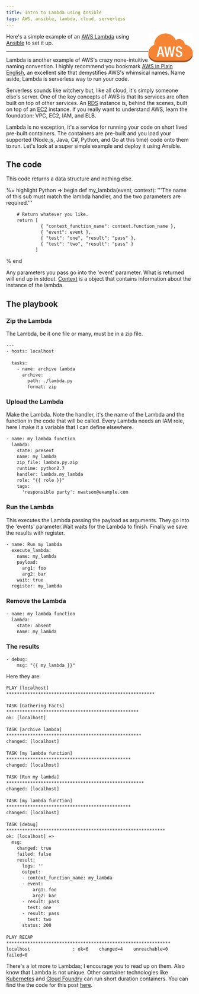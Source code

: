 ```yaml
---
title: Intro to Lambda using Ansible
tags: AWS, ansible, lambda, cloud, serverless
---
```


<a href=""><img style='float:right' alt='aws logo' width='120px' src='/static/images/aws.png'></a>

Here's a simple example of an [AWS Lambda](https://aws.amazon.com/lambda/) using [Ansible](https://www.ansible.com/) to set it up.

---

Lambda is another example of AWS's crazy none-intuitive naming convention. I highly recommend you bookmark [AWS in Plain English](https://www.expeditedssl.com/aws-in-plain-english), an excellent site that demystifies AWS's whimsical names. Name aside, Lambda is serverless way to run your code.

Serverless sounds like witchery but, like all cloud, it's simply someone else's server. One of the key concepts of AWS is that its services are often built on top of other services. An [RDS](https://aws.amazon.com/rds/) instance is, behind the scenes, built on top of an [EC2](https://aws.amazon.com/ec2/) instance. If you really want to understand AWS, learn the foundation: VPC, EC2, IAM, and ELB.

Lambda is no exception, it's a service for running your code on short lived pre-built containers. The containers are pre-built and you load your supported (Node.js, Java, C#, Python, and Go at this time) code onto them to run. Let's look at a super simple example and deploy it using Ansible.

## The code

This code returns a data structure and nothing else.

%= highlight Python => begin
    def my_lambda(event, context):
        '''The name of this sub must match the lambda handler, and the two 
        parameters are required.'''
        
        # Return whatever you like.
        return [ 
                 { "context_function_name": context.function_name },
                 { "event": event },
                 { "test": "one", "result": "pass" },
                 { "test": "two", "result": "pass" }
               ]
% end

Any parameters you pass go into the 'event' parameter. What is returned will end up in stdout. [Context](https://docs.aws.amazon.com/lambda/latest/dg/python-context-object.html) is a object that contains information about the instance of the lambda.

## The playbook

### Zip the Lambda

The Lambda, be it one file or many, must be in a zip file.

    ---
    - hosts: localhost

      tasks:
        - name: archive lambda
          archive:
            path: ./lambda.py
            format: zip

### Upload the Lambda

Make the Lambda. Note the handler, it's the name of the Lambda and the function in the code that will be called. Every Lambda needs an IAM role, here I make it a variable that I can define elsewhere.

    - name: my lambda function
      lambda:
        state: present
        name: my_lambda
        zip_file: lambda.py.zip
        runtime: python2.7
        handler: lambda.my_lambda
        role: "{{ role }}"
        tags:
          'responsible party': nwatson@example.com

### Run the Lambda

This executes the Lambda passing the payload as arguments. They go into the 'events' parameter.Wait waits for the Lambda to finish. Finally we save the results with register.

    - name: Run my lambda
      execute_lambda:
        name: my_lambda
        payload:
          arg1: foo
          arg2: bar
        wait: true
      register: my_lambda

### Remove the Lambda

    - name: my lambda function
      lambda:
        state: absent
        name: my_lambda

### The results

    - debug:
        msg: "{{ my_lambda }}"

Here they are:

    PLAY [localhost] ********************************************************

    TASK [Gathering Facts] **************************************************
    ok: [localhost]

    TASK [archive lambda] ***************************************************
    changed: [localhost]

    TASK [my lambda function] ***********************************************
    changed: [localhost]

    TASK [Run my lambda] ****************************************************
    changed: [localhost]

    TASK [my lambda function] ***********************************************
    changed: [localhost]

    TASK [debug] ************************************************************
    ok: [localhost] => 
      msg:
        changed: true
        failed: false
        result:
          logs: ''
          output:
          - context_function_name: my_lambda
          - event:
              arg1: foo
              arg2: bar
          - result: pass
            test: one
          - result: pass
            test: two
          status: 200

    PLAY RECAP **************************************************************
    localhost                : ok=6    changed=4    unreachable=0    failed=0   

There's a lot more to Lambdas; I encourage you to read up on them. Also know that Lambda is not unique. Other container technologies like [Kubernetes](https://kubernetes.io/docs/concepts/workloads/controllers/jobs-run-to-completion/) and [Cloud Foundry](https://www.cloudfoundry.org/) can run short duration containers. You can find the the code for this post [here](https://github.com/neilhwatson/nustuff/tree/master/aws/lambda).
